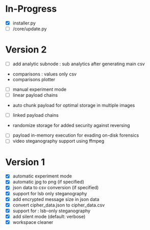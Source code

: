 # In-Progress
- [x] installer.py
- [ ] /core/update.py

# Version 2
- [ ] add analytic subnode : sub analytics after generating main csv
- comparisons : values only csv
- comparisons plotter
- [ ] manual experiment mode
- [ ] linear payload chains
- auto chunk payload for optimal storage in multiple images
- [ ] linked payload chains
- randomize storage for added security against reversing
- [ ] payload in-memory execution for evading on-disk forensics
- [ ] video steganography support using ffmpeg

# Version 1
- [x] automatic experiment mode
- [x] automatic jpg to png (if specified)
- [x] json data to csv conversion (if specified)
- [x] support for lsb only steganography
- [x] add encrypted message size in json data
- [x] convert cipher_data.json to cipher_data.csv
- [x] support for : lsb-only steganography
- [x] add silent mode (default: verbose)
- [x] workspace cleaner
